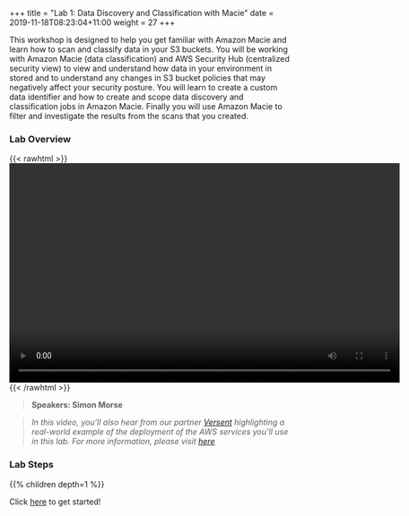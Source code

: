 +++
title = "Lab 1: Data Discovery and Classification with Macie"
date = 2019-11-18T08:23:04+11:00
weight = 27
+++

This workshop is designed to help you get familiar with Amazon Macie and learn how to scan and classify data in your S3 buckets.  You will be working with Amazon Macie (data classification) and AWS Security Hub (centralized security view) to view and understand how data in your environment in stored and to understand any changes in S3 bucket policies that may negatively affect your security posture.  You will learn to create a custom data identifier and how to create and scope data discovery and classification jobs in Amazon Macie.  Finally you will use Amazon Macie to filter and investigate the results from the scans that you created.

### Lab Overview

{{< rawhtml >}}
<video width="696" height="392" controls>
  <source src="https://apj-security-workshop.s3-ap-southeast-2.amazonaws.com/q4/lab1-intro-versent.mp4" type="video/mp4">
  Your browser doesn't support video.
</video>
{{< /rawhtml >}}

>  **Speakers: Simon Morse** 

>  *In this video, you’ll also hear from our partner [Versent](https://versent.com.au/)  highlighting a real-world example of the deployment of the AWS services you’ll use in this lab. For more information, please visit [here](https://versent.com.au/)*

### Lab Steps
{{% children depth=1 %}}

Click [here](../module1/setup) to get started!